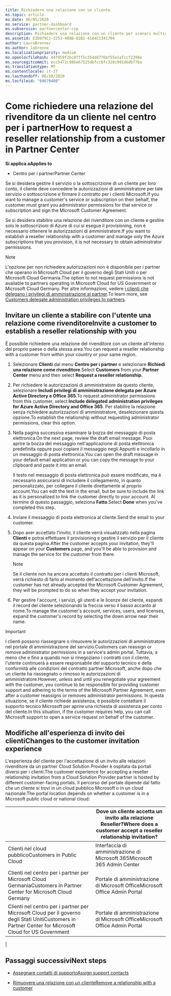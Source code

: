 ```yaml
---
title: Richiedere una relazione con un cliente
ms.topic: article
ms.date: 06/05/2020
ms.service: partner-dashboard
ms.subservice: partnercenter-csp
description: Richiedere una relazione con un cliente per scenari multicanale e multicanale o se è necessario ripristinare i privilegi amministrativi delegati per un cliente.
ms.assetid: E3D979C1-2253-408B-82B1-4104C1341704
author: LauraBrenner
ms.author: labrenne
ms.localizationpriority: medium
ms.openlocfilehash: 44f959f2bc0fff5c354dd7f6bf55e1afccf2398e
ms.sourcegitcommit: ecc5472c986e67525dbfcc6fc328c991d6db77ba
ms.translationtype: MT
ms.contentlocale: it-IT
ms.lasthandoff: 06/10/2020
ms.locfileid: "84679408"
---
```

# <a name="how-to-request-a-reseller-relationship-from-a-customer-in-partner-center"></a><span data-ttu-id="51661-103">Come richiedere una relazione del rivenditore da un cliente nel centro per i partner</span><span class="sxs-lookup"><span data-stu-id="51661-103">How to request a reseller relationship from a customer in Partner Center</span></span>

<span data-ttu-id="51661-104">**Si applica a**</span><span class="sxs-lookup"><span data-stu-id="51661-104">**Applies to**</span></span>

- <span data-ttu-id="51661-105">Centro per i partner</span><span class="sxs-lookup"><span data-stu-id="51661-105">Partner Center</span></span>

<span data-ttu-id="51661-106">Se si desidera gestire il servizio o la sottoscrizione di un cliente per loro conto, il cliente deve concedere le autorizzazioni di amministratore per tale servizio o sottoscrizione e firmare il contratto per i clienti Microsoft.</span><span class="sxs-lookup"><span data-stu-id="51661-106">If you want to manage a customer's service or subscription on their behalf, the customer must grant you administrator permissions for that service or subscription and sign the Microsoft Customer Agreement.</span></span>

<span data-ttu-id="51661-107">Se si desidera stabilire una relazione del rivenditore con un cliente e gestire solo le sottoscrizioni di Azure di cui si esegue il provisioning, non è necessario ottenere le autorizzazioni di amministratore.</span><span class="sxs-lookup"><span data-stu-id="51661-107">If you want to establish a reseller relationship with a customer and manage only the Azure subscriptions that you provision, it is not necessary to obtain administrator permissions.</span></span>

>[!NOTE] 
><span data-ttu-id="51661-108">L'opzione per non richiedere autorizzazioni non è disponibile per i partner che operano in Microsoft Cloud per il governo degli Stati Uniti o per Microsoft Cloud Germania.</span><span class="sxs-lookup"><span data-stu-id="51661-108">The option to not request permissions is not available to partners operating in Microsoft Cloud for US Government or Microsoft Cloud Germany.</span></span> <span data-ttu-id="51661-109">Per altre informazioni, vedere [i clienti che delegano i privilegi di amministrazione ai partner](https://docs.microsoft.com/partner-center/customers_revoke_admin_privileges).</span><span class="sxs-lookup"><span data-stu-id="51661-109">To learn more, see [Customers delegate administration privileges to partners](https://docs.microsoft.com/partner-center/customers_revoke_admin_privileges).</span></span>

## <a name="invite-a-customer-to-establish-a-reseller-relationship-with-you"></a><span data-ttu-id="51661-110">Invitare un cliente a stabilire con l'utente una relazione come rivenditore</span><span class="sxs-lookup"><span data-stu-id="51661-110">Invite a customer to establish a reseller relationship with you</span></span>

<span data-ttu-id="51661-111">È possibile richiedere una relazione del rivenditore con un cliente all'interno del proprio paese o della stessa area.</span><span class="sxs-lookup"><span data-stu-id="51661-111">You can request a reseller relationship with a customer from within your country or your same region.</span></span>

1. <span data-ttu-id="51661-112">Selezionare **Clienti** dal menu **Centro per i partner** e selezionare **Richiedi una relazione come rivenditore**.</span><span class="sxs-lookup"><span data-stu-id="51661-112">Select **Customers** from your **Partner Center** menu and then select **Request a reseller relationship**.</span></span>

2. <span data-ttu-id="51661-113">Per richiedere le autorizzazioni di amministratore da questo cliente, selezionare **Includi privilegi di amministrazione delegata per Azure Active Directory e Office 365**.</span><span class="sxs-lookup"><span data-stu-id="51661-113">To request administrator permissions from this customer, select **Include delegated administration privileges for Azure Active Directory and Office 365**.</span></span> <span data-ttu-id="51661-114">Per stabilire la relazione senza richiedere autorizzazioni di amministratore, deselezionare questa opzione.</span><span class="sxs-lookup"><span data-stu-id="51661-114">To establish the relationship without requesting administrator permissions, clear this option.</span></span>

3. <span data-ttu-id="51661-115">Nella pagina successiva esaminare la bozza del messaggio di posta elettronica.</span><span class="sxs-lookup"><span data-stu-id="51661-115">On the next page, review the draft email message.</span></span> <span data-ttu-id="51661-116">Puoi aprire la bozza del messaggio nell'applicazione di posta elettronica predefinita oppure puoi copiare il messaggio negli Appunti e incollarlo in un messaggio di posta elettronica.</span><span class="sxs-lookup"><span data-stu-id="51661-116">You can open the draft message in your default email application or you can copy the message to your clipboard and paste it into an email.</span></span>

   <span data-ttu-id="51661-117">Il testo nel messaggio di posta elettronica può essere modificato, ma è necessario assicurarsi di includere il collegamento, in quanto personalizzato, per collegare il cliente direttamente al proprio account.</span><span class="sxs-lookup"><span data-stu-id="51661-117">You can edit the text in the email, but be sure to include the link as it is personalized to link the customer directly to your account.</span></span> <span data-ttu-id="51661-118">Al termine di questo passaggio, seleziona **Fatto**.</span><span class="sxs-lookup"><span data-stu-id="51661-118">Select **Done** when you've completed this step.</span></span>

4. <span data-ttu-id="51661-119">Inviare il messaggio di posta elettronica al cliente.</span><span class="sxs-lookup"><span data-stu-id="51661-119">Send the email to your customer.</span></span>

5. <span data-ttu-id="51661-120">Dopo aver accettato l'invito, il cliente verrà visualizzato nella pagina **Clienti** e potrai effettuare il provisioning e gestire il servizio per il cliente da questa pagina.</span><span class="sxs-lookup"><span data-stu-id="51661-120">After the customer accepts your invitation, they'll appear on your **Customers** page, and you'll be able to provision and manage the service for the customer from there.</span></span>

   > [!NOTE]
   > <span data-ttu-id="51661-121">Se il cliente non ha ancora accettato il contratto per i clienti Microsoft, verrà richiesto di farlo al momento dell'accettazione dell'invito.</span><span class="sxs-lookup"><span data-stu-id="51661-121">If the customer has not already accepted the Microsoft Customer Agreement, they will be prompted to do so when they accept your invitation.</span></span> 

6. <span data-ttu-id="51661-122">Per gestire l'account, i servizi, gli utenti e le licenze del cliente, espandi il record del cliente selezionando la freccia verso il basso accanto al nome.</span><span class="sxs-lookup"><span data-stu-id="51661-122">To manage the customer's account, services, users, and licenses, expand the customer's record by selecting the down arrow near their name.</span></span>

> [!IMPORTANT]  
> <span data-ttu-id="51661-123">I clienti possono riassegnare o rimuovere le autorizzazioni di amministratore nel portale di amministrazione del servizio.</span><span class="sxs-lookup"><span data-stu-id="51661-123">Customers can reassign or remove administrator permissions in a service's admin portal.</span></span> <span data-ttu-id="51661-124">Tuttavia, a meno che e fino a quando non si rinegoziano i contratti con il cliente, l'utente continuerà a essere responsabile del supporto tecnico e della conformità alle condizioni del contratto partner Microsoft, anche dopo che un cliente ha riassegnato o rimosso le autorizzazioni di amministratore.</span><span class="sxs-lookup"><span data-stu-id="51661-124">However, unless and until you renegotiate your agreement with the customer, you continue to be responsible for providing customer support and adhering to the terms of the Microsoft Partner Agreement, even after a customer reassigns or removes administrator permissions.</span></span> <span data-ttu-id="51661-125">In questa situazione, se il cliente richiede assistenza, è possibile contattare il supporto tecnico Microsoft per aprire una richiesta di assistenza per conto del cliente.</span><span class="sxs-lookup"><span data-stu-id="51661-125">In this situation, if the customer requires help, you can call Microsoft support to open a service request on behalf of the customer.</span></span>

## <a name="changes-to-the-customer-invitation-experience"></a><span data-ttu-id="51661-126">Modifiche all'esperienza di invito dei clienti</span><span class="sxs-lookup"><span data-stu-id="51661-126">Changes to the customer invitation experience</span></span>

<span data-ttu-id="51661-127">L'esperienza del cliente per l'accettazione di un invito alle relazioni rivenditore da un partner Cloud Solution Provider è ospitata da portali diversi per i clienti.</span><span class="sxs-lookup"><span data-stu-id="51661-127">The customer experience for accepting a reseller relationship invitation from a Cloud Solution Provider partner is hosted by different customer-facing portals.</span></span> <span data-ttu-id="51661-128">Il percorso del portale dipende dal fatto che un cliente si trovi in un cloud pubblico Microsoft o in un cloud nazionale:</span><span class="sxs-lookup"><span data-stu-id="51661-128">The portal location depends on whether a customer is in a Microsoft public cloud or national cloud:</span></span>

|  | <span data-ttu-id="51661-129">Dove un cliente accetta un invito alla relazione Reseller?</span><span class="sxs-lookup"><span data-stu-id="51661-129">Where does a customer accept a reseller relationship invitation?</span></span> |
|---------|---------
| <span data-ttu-id="51661-130">Clienti nel cloud pubblico</span><span class="sxs-lookup"><span data-stu-id="51661-130">Customers in Public Cloud</span></span> | <span data-ttu-id="51661-131">Interfaccia di amministrazione di Microsoft 365</span><span class="sxs-lookup"><span data-stu-id="51661-131">Microsoft 365 Admin Center</span></span> |
| <span data-ttu-id="51661-132">Clienti nel centro per i partner per Microsoft Cloud Germania</span><span class="sxs-lookup"><span data-stu-id="51661-132">Customers in Partner Center for Microsoft Cloud Germany</span></span> | <span data-ttu-id="51661-133">Portale di amministrazione di Microsoft Office</span><span class="sxs-lookup"><span data-stu-id="51661-133">Microsoft Office Admin Portal</span></span> |
| <span data-ttu-id="51661-134">Clienti nel centro per i partner per Microsoft Cloud per il governo degli Stati Uniti</span><span class="sxs-lookup"><span data-stu-id="51661-134">Customers in Partner Center for Microsoft Cloud for US Government</span></span> | <span data-ttu-id="51661-135">Portale di amministrazione di Microsoft Office</span><span class="sxs-lookup"><span data-stu-id="51661-135">Microsoft Office Admin Portal</span></span> |
|

## <a name="next-steps"></a><span data-ttu-id="51661-136">Passaggi successivi</span><span class="sxs-lookup"><span data-stu-id="51661-136">Next steps</span></span>

- [<span data-ttu-id="51661-137">Assegnare contatti di supporto</span><span class="sxs-lookup"><span data-stu-id="51661-137">Assign support contacts</span></span>](assign-support-contacts.md)

- [<span data-ttu-id="51661-138">Rimuovere una relazione con un cliente</span><span class="sxs-lookup"><span data-stu-id="51661-138">Remove a relationship with a customer</span></span>](remove-a-relationship.md)
